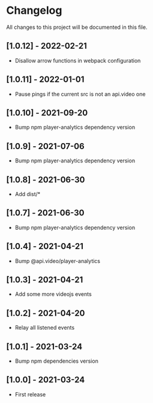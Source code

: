# Changelog
All changes to this project will be documented in this file.

## [1.0.12] - 2022-02-21
- Disallow arrow functions in webpack configuration
  
## [1.0.11] - 2022-01-01
- Pause pings if the current src is not an api.video one

## [1.0.10] - 2021-09-20
- Bump npm player-analytics dependency version
  
## [1.0.9] - 2021-07-06
- Bump npm player-analytics dependency version

## [1.0.8] - 2021-06-30
- Add dist/*

## [1.0.7] - 2021-06-30
- Bump npm player-analytics dependency version

## [1.0.4] - 2021-04-21
- Bump @api.video/player-analytics
  
## [1.0.3] - 2021-04-21
- Add some more videojs events
  
## [1.0.2] - 2021-04-20
- Relay all listened events

## [1.0.1] - 2021-03-24
- Bump npm dependencies version
  
## [1.0.0] - 2021-03-24
- First release
